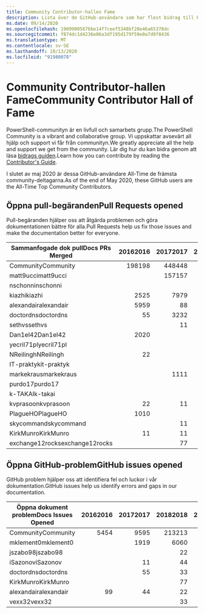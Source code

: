 ```yaml
---
title: Community Contributor-hallen Fame
description: Lista över de GitHub-användare som har flest bidrag till PowerShell-Doc-projektet.
ms.date: 09/14/2020
ms.openlocfilehash: 19099005676be14f7ceef5348bf28e46a65378dc
ms.sourcegitcommit: f874dc1d4236e06a3df195d179f59e0a7d9f8436
ms.translationtype: MT
ms.contentlocale: sv-SE
ms.lasthandoff: 10/13/2020
ms.locfileid: "91980078"
---
```

# <a name="community-contributor-hall-of-fame"></a><span data-ttu-id="105ce-103">Community Contributor-hallen Fame</span><span class="sxs-lookup"><span data-stu-id="105ce-103">Community Contributor Hall of Fame</span></span>

<span data-ttu-id="105ce-104">PowerShell-communityn är en livfull och samarbets grupp.</span><span class="sxs-lookup"><span data-stu-id="105ce-104">The PowerShell Community is a vibrant and collaborative group.</span></span> <span data-ttu-id="105ce-105">Vi uppskattar avsevärt all hjälp och support vi får från communityn.</span><span class="sxs-lookup"><span data-stu-id="105ce-105">We greatly appreciate all the help and support we get from the community.</span></span> <span data-ttu-id="105ce-106">Lär dig hur du kan bidra genom att läsa [bidrags guiden][contrib].</span><span class="sxs-lookup"><span data-stu-id="105ce-106">Learn how you can contribute by reading the [Contributor's Guide][contrib].</span></span>

<span data-ttu-id="105ce-107">I slutet av maj 2020 är dessa GitHub-användare All-Time de främsta community-deltagarna.</span><span class="sxs-lookup"><span data-stu-id="105ce-107">As of the end of May 2020, these GitHub users are the All-Time Top Community Contributors.</span></span>

## <a name="pull-requests-opened"></a><span data-ttu-id="105ce-108">Öppna pull-begäranden</span><span class="sxs-lookup"><span data-stu-id="105ce-108">Pull Requests opened</span></span>

<span data-ttu-id="105ce-109">Pull-begäranden hjälper oss att åtgärda problemen och göra dokumentationen bättre för alla.</span><span class="sxs-lookup"><span data-stu-id="105ce-109">Pull Requests help us fix those issues and make the documentation better for everyone.</span></span>

| <span data-ttu-id="105ce-110">Sammanfogade dok pull</span><span class="sxs-lookup"><span data-stu-id="105ce-110">Docs PRs Merged</span></span> | <span data-ttu-id="105ce-111">2016</span><span class="sxs-lookup"><span data-stu-id="105ce-111">2016</span></span> | <span data-ttu-id="105ce-112">2017</span><span class="sxs-lookup"><span data-stu-id="105ce-112">2017</span></span> | <span data-ttu-id="105ce-113">2018</span><span class="sxs-lookup"><span data-stu-id="105ce-113">2018</span></span> | <span data-ttu-id="105ce-114">2019</span><span class="sxs-lookup"><span data-stu-id="105ce-114">2019</span></span> | <span data-ttu-id="105ce-115">2020</span><span class="sxs-lookup"><span data-stu-id="105ce-115">2020</span></span> | <span data-ttu-id="105ce-116">Totalsumma</span><span class="sxs-lookup"><span data-stu-id="105ce-116">Grand Total</span></span> |
| --------------- | ---: | ---: | ---: | ---: | ---: | ----------: |
| <span data-ttu-id="105ce-117">Community</span><span class="sxs-lookup"><span data-stu-id="105ce-117">Community</span></span>       |  <span data-ttu-id="105ce-118">198</span><span class="sxs-lookup"><span data-stu-id="105ce-118">198</span></span> |  <span data-ttu-id="105ce-119">448</span><span class="sxs-lookup"><span data-stu-id="105ce-119">448</span></span> |  <span data-ttu-id="105ce-120">468</span><span class="sxs-lookup"><span data-stu-id="105ce-120">468</span></span> |  <span data-ttu-id="105ce-121">322</span><span class="sxs-lookup"><span data-stu-id="105ce-121">322</span></span> |  <span data-ttu-id="105ce-122">136</span><span class="sxs-lookup"><span data-stu-id="105ce-122">136</span></span> |        <span data-ttu-id="105ce-123">1575</span><span class="sxs-lookup"><span data-stu-id="105ce-123">1575</span></span> |
| <span data-ttu-id="105ce-124">matt9ucci</span><span class="sxs-lookup"><span data-stu-id="105ce-124">matt9ucci</span></span>       |      |  <span data-ttu-id="105ce-125">157</span><span class="sxs-lookup"><span data-stu-id="105ce-125">157</span></span> |   <span data-ttu-id="105ce-126">80</span><span class="sxs-lookup"><span data-stu-id="105ce-126">80</span></span> |   <span data-ttu-id="105ce-127">30</span><span class="sxs-lookup"><span data-stu-id="105ce-127">30</span></span> |      |         <span data-ttu-id="105ce-128">267</span><span class="sxs-lookup"><span data-stu-id="105ce-128">267</span></span> |
| <span data-ttu-id="105ce-129">nschonni</span><span class="sxs-lookup"><span data-stu-id="105ce-129">nschonni</span></span>        |      |      |   <span data-ttu-id="105ce-130">14</span><span class="sxs-lookup"><span data-stu-id="105ce-130">14</span></span> |  <span data-ttu-id="105ce-131">138</span><span class="sxs-lookup"><span data-stu-id="105ce-131">138</span></span> |   <span data-ttu-id="105ce-132">10</span><span class="sxs-lookup"><span data-stu-id="105ce-132">10</span></span> |         <span data-ttu-id="105ce-133">162</span><span class="sxs-lookup"><span data-stu-id="105ce-133">162</span></span> |
| <span data-ttu-id="105ce-134">kiazhi</span><span class="sxs-lookup"><span data-stu-id="105ce-134">kiazhi</span></span>          |   <span data-ttu-id="105ce-135">25</span><span class="sxs-lookup"><span data-stu-id="105ce-135">25</span></span> |   <span data-ttu-id="105ce-136">79</span><span class="sxs-lookup"><span data-stu-id="105ce-136">79</span></span> |   <span data-ttu-id="105ce-137">12</span><span class="sxs-lookup"><span data-stu-id="105ce-137">12</span></span> |      |      |         <span data-ttu-id="105ce-138">116</span><span class="sxs-lookup"><span data-stu-id="105ce-138">116</span></span> |
| <span data-ttu-id="105ce-139">alexandair</span><span class="sxs-lookup"><span data-stu-id="105ce-139">alexandair</span></span>      |   <span data-ttu-id="105ce-140">59</span><span class="sxs-lookup"><span data-stu-id="105ce-140">59</span></span> |    <span data-ttu-id="105ce-141">8</span><span class="sxs-lookup"><span data-stu-id="105ce-141">8</span></span> |   <span data-ttu-id="105ce-142">26</span><span class="sxs-lookup"><span data-stu-id="105ce-142">26</span></span> |    <span data-ttu-id="105ce-143">2</span><span class="sxs-lookup"><span data-stu-id="105ce-143">2</span></span> |    <span data-ttu-id="105ce-144">1</span><span class="sxs-lookup"><span data-stu-id="105ce-144">1</span></span> |          <span data-ttu-id="105ce-145">96</span><span class="sxs-lookup"><span data-stu-id="105ce-145">96</span></span> |
| <span data-ttu-id="105ce-146">doctordns</span><span class="sxs-lookup"><span data-stu-id="105ce-146">doctordns</span></span>       |    <span data-ttu-id="105ce-147">5</span><span class="sxs-lookup"><span data-stu-id="105ce-147">5</span></span> |   <span data-ttu-id="105ce-148">32</span><span class="sxs-lookup"><span data-stu-id="105ce-148">32</span></span> |   <span data-ttu-id="105ce-149">20</span><span class="sxs-lookup"><span data-stu-id="105ce-149">20</span></span> |    <span data-ttu-id="105ce-150">7</span><span class="sxs-lookup"><span data-stu-id="105ce-150">7</span></span> |    <span data-ttu-id="105ce-151">5</span><span class="sxs-lookup"><span data-stu-id="105ce-151">5</span></span> |          <span data-ttu-id="105ce-152">69</span><span class="sxs-lookup"><span data-stu-id="105ce-152">69</span></span> |
| <span data-ttu-id="105ce-153">sethvs</span><span class="sxs-lookup"><span data-stu-id="105ce-153">sethvs</span></span>          |      |    <span data-ttu-id="105ce-154">1</span><span class="sxs-lookup"><span data-stu-id="105ce-154">1</span></span> |   <span data-ttu-id="105ce-155">44</span><span class="sxs-lookup"><span data-stu-id="105ce-155">44</span></span> |      |   <span data-ttu-id="105ce-156">20</span><span class="sxs-lookup"><span data-stu-id="105ce-156">20</span></span> |          <span data-ttu-id="105ce-157">65</span><span class="sxs-lookup"><span data-stu-id="105ce-157">65</span></span> |
| <span data-ttu-id="105ce-158">Dan1el42</span><span class="sxs-lookup"><span data-stu-id="105ce-158">Dan1el42</span></span>        |   <span data-ttu-id="105ce-159">20</span><span class="sxs-lookup"><span data-stu-id="105ce-159">20</span></span> |      |      |      |      |          <span data-ttu-id="105ce-160">20</span><span class="sxs-lookup"><span data-stu-id="105ce-160">20</span></span> |
| <span data-ttu-id="105ce-161">yecril71pl</span><span class="sxs-lookup"><span data-stu-id="105ce-161">yecril71pl</span></span>      |      |      |      |      |   <span data-ttu-id="105ce-162">20</span><span class="sxs-lookup"><span data-stu-id="105ce-162">20</span></span> |          <span data-ttu-id="105ce-163">20</span><span class="sxs-lookup"><span data-stu-id="105ce-163">20</span></span> |
| <span data-ttu-id="105ce-164">NReilingh</span><span class="sxs-lookup"><span data-stu-id="105ce-164">NReilingh</span></span>       |    <span data-ttu-id="105ce-165">2</span><span class="sxs-lookup"><span data-stu-id="105ce-165">2</span></span> |      |   <span data-ttu-id="105ce-166">13</span><span class="sxs-lookup"><span data-stu-id="105ce-166">13</span></span> |    <span data-ttu-id="105ce-167">3</span><span class="sxs-lookup"><span data-stu-id="105ce-167">3</span></span> |      |          <span data-ttu-id="105ce-168">18</span><span class="sxs-lookup"><span data-stu-id="105ce-168">18</span></span> |
| <span data-ttu-id="105ce-169">IT-praktyk</span><span class="sxs-lookup"><span data-stu-id="105ce-169">it-praktyk</span></span>      |      |      |   <span data-ttu-id="105ce-170">16</span><span class="sxs-lookup"><span data-stu-id="105ce-170">16</span></span> |    <span data-ttu-id="105ce-171">1</span><span class="sxs-lookup"><span data-stu-id="105ce-171">1</span></span> |      |          <span data-ttu-id="105ce-172">17</span><span class="sxs-lookup"><span data-stu-id="105ce-172">17</span></span> |
| <span data-ttu-id="105ce-173">markekraus</span><span class="sxs-lookup"><span data-stu-id="105ce-173">markekraus</span></span>      |      |   <span data-ttu-id="105ce-174">11</span><span class="sxs-lookup"><span data-stu-id="105ce-174">11</span></span> |    <span data-ttu-id="105ce-175">5</span><span class="sxs-lookup"><span data-stu-id="105ce-175">5</span></span> |      |      |          <span data-ttu-id="105ce-176">16</span><span class="sxs-lookup"><span data-stu-id="105ce-176">16</span></span> |
| <span data-ttu-id="105ce-177">purdo17</span><span class="sxs-lookup"><span data-stu-id="105ce-177">purdo17</span></span>         |      |      |   <span data-ttu-id="105ce-178">13</span><span class="sxs-lookup"><span data-stu-id="105ce-178">13</span></span> |      |      |          <span data-ttu-id="105ce-179">13</span><span class="sxs-lookup"><span data-stu-id="105ce-179">13</span></span> |
| <span data-ttu-id="105ce-180">k-TAKAI</span><span class="sxs-lookup"><span data-stu-id="105ce-180">k-takai</span></span>         |      |      |    <span data-ttu-id="105ce-181">5</span><span class="sxs-lookup"><span data-stu-id="105ce-181">5</span></span> |    <span data-ttu-id="105ce-182">1</span><span class="sxs-lookup"><span data-stu-id="105ce-182">1</span></span> |    <span data-ttu-id="105ce-183">7</span><span class="sxs-lookup"><span data-stu-id="105ce-183">7</span></span> |          <span data-ttu-id="105ce-184">13</span><span class="sxs-lookup"><span data-stu-id="105ce-184">13</span></span> |
| <span data-ttu-id="105ce-185">kvprasoon</span><span class="sxs-lookup"><span data-stu-id="105ce-185">kvprasoon</span></span>       |    <span data-ttu-id="105ce-186">2</span><span class="sxs-lookup"><span data-stu-id="105ce-186">2</span></span> |    <span data-ttu-id="105ce-187">1</span><span class="sxs-lookup"><span data-stu-id="105ce-187">1</span></span> |    <span data-ttu-id="105ce-188">7</span><span class="sxs-lookup"><span data-stu-id="105ce-188">7</span></span> |    <span data-ttu-id="105ce-189">2</span><span class="sxs-lookup"><span data-stu-id="105ce-189">2</span></span> |    <span data-ttu-id="105ce-190">1</span><span class="sxs-lookup"><span data-stu-id="105ce-190">1</span></span> |          <span data-ttu-id="105ce-191">13</span><span class="sxs-lookup"><span data-stu-id="105ce-191">13</span></span> |
| <span data-ttu-id="105ce-192">PlagueHO</span><span class="sxs-lookup"><span data-stu-id="105ce-192">PlagueHO</span></span>        |   <span data-ttu-id="105ce-193">10</span><span class="sxs-lookup"><span data-stu-id="105ce-193">10</span></span> |      |      |    <span data-ttu-id="105ce-194">1</span><span class="sxs-lookup"><span data-stu-id="105ce-194">1</span></span> |      |          <span data-ttu-id="105ce-195">11</span><span class="sxs-lookup"><span data-stu-id="105ce-195">11</span></span> |
| <span data-ttu-id="105ce-196">skycommand</span><span class="sxs-lookup"><span data-stu-id="105ce-196">skycommand</span></span>      |      |    <span data-ttu-id="105ce-197">1</span><span class="sxs-lookup"><span data-stu-id="105ce-197">1</span></span> |    <span data-ttu-id="105ce-198">3</span><span class="sxs-lookup"><span data-stu-id="105ce-198">3</span></span> |    <span data-ttu-id="105ce-199">3</span><span class="sxs-lookup"><span data-stu-id="105ce-199">3</span></span> |    <span data-ttu-id="105ce-200">3</span><span class="sxs-lookup"><span data-stu-id="105ce-200">3</span></span> |          <span data-ttu-id="105ce-201">10</span><span class="sxs-lookup"><span data-stu-id="105ce-201">10</span></span> |
| <span data-ttu-id="105ce-202">KirkMunro</span><span class="sxs-lookup"><span data-stu-id="105ce-202">KirkMunro</span></span>       |    <span data-ttu-id="105ce-203">1</span><span class="sxs-lookup"><span data-stu-id="105ce-203">1</span></span> |    <span data-ttu-id="105ce-204">1</span><span class="sxs-lookup"><span data-stu-id="105ce-204">1</span></span> |    <span data-ttu-id="105ce-205">2</span><span class="sxs-lookup"><span data-stu-id="105ce-205">2</span></span> |    <span data-ttu-id="105ce-206">6</span><span class="sxs-lookup"><span data-stu-id="105ce-206">6</span></span> |      |          <span data-ttu-id="105ce-207">10</span><span class="sxs-lookup"><span data-stu-id="105ce-207">10</span></span> |
| <span data-ttu-id="105ce-208">exchange12rocks</span><span class="sxs-lookup"><span data-stu-id="105ce-208">exchange12rocks</span></span> |      |    <span data-ttu-id="105ce-209">7</span><span class="sxs-lookup"><span data-stu-id="105ce-209">7</span></span> |    <span data-ttu-id="105ce-210">3</span><span class="sxs-lookup"><span data-stu-id="105ce-210">3</span></span> |      |      |          <span data-ttu-id="105ce-211">10</span><span class="sxs-lookup"><span data-stu-id="105ce-211">10</span></span> |

## <a name="github-issues-opened"></a><span data-ttu-id="105ce-212">Öppna GitHub-problem</span><span class="sxs-lookup"><span data-stu-id="105ce-212">GitHub issues opened</span></span>

<span data-ttu-id="105ce-213">GitHub problem hjälper oss att identifiera fel och luckor i vår dokumentation.</span><span class="sxs-lookup"><span data-stu-id="105ce-213">GitHub issues help us identify errors and gaps in our documentation.</span></span>

| <span data-ttu-id="105ce-214">Öppna dokument problem</span><span class="sxs-lookup"><span data-stu-id="105ce-214">Docs Issues Opened</span></span> | <span data-ttu-id="105ce-215">2016</span><span class="sxs-lookup"><span data-stu-id="105ce-215">2016</span></span> | <span data-ttu-id="105ce-216">2017</span><span class="sxs-lookup"><span data-stu-id="105ce-216">2017</span></span> | <span data-ttu-id="105ce-217">2018</span><span class="sxs-lookup"><span data-stu-id="105ce-217">2018</span></span> | <span data-ttu-id="105ce-218">2019</span><span class="sxs-lookup"><span data-stu-id="105ce-218">2019</span></span> | <span data-ttu-id="105ce-219">2020</span><span class="sxs-lookup"><span data-stu-id="105ce-219">2020</span></span> | <span data-ttu-id="105ce-220">Totalsumma</span><span class="sxs-lookup"><span data-stu-id="105ce-220">Grand Total</span></span> |
| ------------------ | ---: | ---: | ---: | ---: | ---: | ----------: |
| <span data-ttu-id="105ce-221">Community</span><span class="sxs-lookup"><span data-stu-id="105ce-221">Community</span></span>          |   <span data-ttu-id="105ce-222">54</span><span class="sxs-lookup"><span data-stu-id="105ce-222">54</span></span> |   <span data-ttu-id="105ce-223">95</span><span class="sxs-lookup"><span data-stu-id="105ce-223">95</span></span> |  <span data-ttu-id="105ce-224">213</span><span class="sxs-lookup"><span data-stu-id="105ce-224">213</span></span> |  <span data-ttu-id="105ce-225">575</span><span class="sxs-lookup"><span data-stu-id="105ce-225">575</span></span> |  <span data-ttu-id="105ce-226">464</span><span class="sxs-lookup"><span data-stu-id="105ce-226">464</span></span> |        <span data-ttu-id="105ce-227">1404</span><span class="sxs-lookup"><span data-stu-id="105ce-227">1404</span></span> |
| <span data-ttu-id="105ce-228">mklement0</span><span class="sxs-lookup"><span data-stu-id="105ce-228">mklement0</span></span>          |      |   <span data-ttu-id="105ce-229">19</span><span class="sxs-lookup"><span data-stu-id="105ce-229">19</span></span> |   <span data-ttu-id="105ce-230">60</span><span class="sxs-lookup"><span data-stu-id="105ce-230">60</span></span> |   <span data-ttu-id="105ce-231">56</span><span class="sxs-lookup"><span data-stu-id="105ce-231">56</span></span> |   <span data-ttu-id="105ce-232">56</span><span class="sxs-lookup"><span data-stu-id="105ce-232">56</span></span> |         <span data-ttu-id="105ce-233">191</span><span class="sxs-lookup"><span data-stu-id="105ce-233">191</span></span> |
| <span data-ttu-id="105ce-234">jszabo98</span><span class="sxs-lookup"><span data-stu-id="105ce-234">jszabo98</span></span>           |      |      |    <span data-ttu-id="105ce-235">2</span><span class="sxs-lookup"><span data-stu-id="105ce-235">2</span></span> |   <span data-ttu-id="105ce-236">15</span><span class="sxs-lookup"><span data-stu-id="105ce-236">15</span></span> |    <span data-ttu-id="105ce-237">6</span><span class="sxs-lookup"><span data-stu-id="105ce-237">6</span></span> |          <span data-ttu-id="105ce-238">23</span><span class="sxs-lookup"><span data-stu-id="105ce-238">23</span></span> |
| <span data-ttu-id="105ce-239">iSazonov</span><span class="sxs-lookup"><span data-stu-id="105ce-239">iSazonov</span></span>           |      |    <span data-ttu-id="105ce-240">1</span><span class="sxs-lookup"><span data-stu-id="105ce-240">1</span></span> |    <span data-ttu-id="105ce-241">4</span><span class="sxs-lookup"><span data-stu-id="105ce-241">4</span></span> |   <span data-ttu-id="105ce-242">10</span><span class="sxs-lookup"><span data-stu-id="105ce-242">10</span></span> |    <span data-ttu-id="105ce-243">7</span><span class="sxs-lookup"><span data-stu-id="105ce-243">7</span></span> |          <span data-ttu-id="105ce-244">22</span><span class="sxs-lookup"><span data-stu-id="105ce-244">22</span></span> |
| <span data-ttu-id="105ce-245">doctordns</span><span class="sxs-lookup"><span data-stu-id="105ce-245">doctordns</span></span>          |      |    <span data-ttu-id="105ce-246">5</span><span class="sxs-lookup"><span data-stu-id="105ce-246">5</span></span> |    <span data-ttu-id="105ce-247">3</span><span class="sxs-lookup"><span data-stu-id="105ce-247">3</span></span> |    <span data-ttu-id="105ce-248">5</span><span class="sxs-lookup"><span data-stu-id="105ce-248">5</span></span> |    <span data-ttu-id="105ce-249">4</span><span class="sxs-lookup"><span data-stu-id="105ce-249">4</span></span> |          <span data-ttu-id="105ce-250">17</span><span class="sxs-lookup"><span data-stu-id="105ce-250">17</span></span> |
| <span data-ttu-id="105ce-251">KirkMunro</span><span class="sxs-lookup"><span data-stu-id="105ce-251">KirkMunro</span></span>          |      |      |    <span data-ttu-id="105ce-252">7</span><span class="sxs-lookup"><span data-stu-id="105ce-252">7</span></span> |    <span data-ttu-id="105ce-253">7</span><span class="sxs-lookup"><span data-stu-id="105ce-253">7</span></span> |    <span data-ttu-id="105ce-254">1</span><span class="sxs-lookup"><span data-stu-id="105ce-254">1</span></span> |          <span data-ttu-id="105ce-255">15</span><span class="sxs-lookup"><span data-stu-id="105ce-255">15</span></span> |
| <span data-ttu-id="105ce-256">alexandair</span><span class="sxs-lookup"><span data-stu-id="105ce-256">alexandair</span></span>         |    <span data-ttu-id="105ce-257">9</span><span class="sxs-lookup"><span data-stu-id="105ce-257">9</span></span> |    <span data-ttu-id="105ce-258">4</span><span class="sxs-lookup"><span data-stu-id="105ce-258">4</span></span> |    <span data-ttu-id="105ce-259">2</span><span class="sxs-lookup"><span data-stu-id="105ce-259">2</span></span> |      |      |          <span data-ttu-id="105ce-260">15</span><span class="sxs-lookup"><span data-stu-id="105ce-260">15</span></span> |
| <span data-ttu-id="105ce-261">vexx32</span><span class="sxs-lookup"><span data-stu-id="105ce-261">vexx32</span></span>             |      |      |    <span data-ttu-id="105ce-262">3</span><span class="sxs-lookup"><span data-stu-id="105ce-262">3</span></span> |   <span data-ttu-id="105ce-263">11</span><span class="sxs-lookup"><span data-stu-id="105ce-263">11</span></span> |      |          <span data-ttu-id="105ce-264">14</span><span class="sxs-lookup"><span data-stu-id="105ce-264">14</span></span> |

<!-- Link references -->
[contrib]: contributing/overview.md
